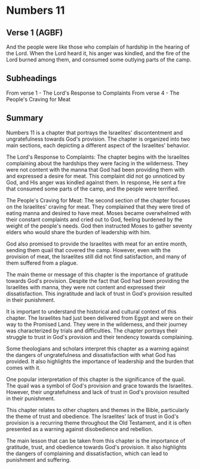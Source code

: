 # Numbers 11

## Verse 1 (AGBF)

And the people were like those who complain of hardship in the hearing of the Lord. When the Lord heard it, his anger was kindled, and the fire of the Lord burned among them, and consumed some outlying parts of the camp.

## Subheadings

From verse 1 - The Lord's Response to Complaints
From verse 4 - The People's Craving for Meat

## Summary

Numbers 11 is a chapter that portrays the Israelites' discontentment and ungratefulness towards God's provision. The chapter is organized into two main sections, each depicting a different aspect of the Israelites' behavior.

The Lord's Response to Complaints:
The chapter begins with the Israelites complaining about the hardships they were facing in the wilderness. They were not content with the manna that God had been providing them with and expressed a desire for meat. This complaint did not go unnoticed by God, and His anger was kindled against them. In response, He sent a fire that consumed some parts of the camp, and the people were terrified.

The People's Craving for Meat:
The second section of the chapter focuses on the Israelites' craving for meat. They complained that they were tired of eating manna and desired to have meat. Moses became overwhelmed with their constant complaints and cried out to God, feeling burdened by the weight of the people's needs. God then instructed Moses to gather seventy elders who would share the burden of leadership with him.

God also promised to provide the Israelites with meat for an entire month, sending them quail that covered the camp. However, even with the provision of meat, the Israelites still did not find satisfaction, and many of them suffered from a plague.

The main theme or message of this chapter is the importance of gratitude towards God's provision. Despite the fact that God had been providing the Israelites with manna, they were not content and expressed their dissatisfaction. This ingratitude and lack of trust in God's provision resulted in their punishment.

It is important to understand the historical and cultural context of this chapter. The Israelites had just been delivered from Egypt and were on their way to the Promised Land. They were in the wilderness, and their journey was characterized by trials and difficulties. The chapter portrays their struggle to trust in God's provision and their tendency towards complaining.

Some theologians and scholars interpret this chapter as a warning against the dangers of ungratefulness and dissatisfaction with what God has provided. It also highlights the importance of leadership and the burden that comes with it.

One popular interpretation of this chapter is the significance of the quail. The quail was a symbol of God's provision and grace towards the Israelites. However, their ungratefulness and lack of trust in God's provision resulted in their punishment.

This chapter relates to other chapters and themes in the Bible, particularly the theme of trust and obedience. The Israelites' lack of trust in God's provision is a recurring theme throughout the Old Testament, and it is often presented as a warning against disobedience and rebellion.

The main lesson that can be taken from this chapter is the importance of gratitude, trust, and obedience towards God's provision. It also highlights the dangers of complaining and dissatisfaction, which can lead to punishment and suffering.